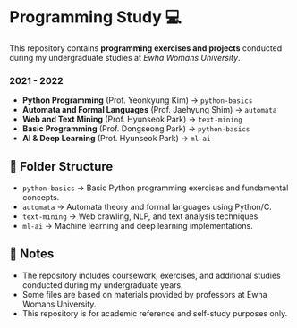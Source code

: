 # Programming Study 💻

This repository contains **programming exercises and projects** conducted during my undergraduate studies at _Ewha Womans University_.

### **2021 - 2022**
- **Python Programming** (Prof. Yeonkyung Kim) → `python-basics`
- **Automata and Formal Languages** (Prof. Jaehyung Shim) → `automata`
- **Web and Text Mining** (Prof. Hyunseok Park) → `text-mining`
- **Basic Programming** (Prof. Dongseong Park) → `python-basics`
- **AI & Deep Learning** (Prof. Hyunseok Park) → `ml-ai`

## 📂 Folder Structure
- `python-basics` → Basic Python programming exercises and fundamental concepts.
- `automata` → Automata theory and formal languages using Python/C.
- `text-mining` → Web crawling, NLP, and text analysis techniques.
- `ml-ai` → Machine learning and deep learning implementations.

## 📌 Notes
- The repository includes coursework, exercises, and additional studies conducted during my undergraduate years.
- Some files are based on materials provided by professors at Ewha Womans University.   
- This repository is for academic reference and self-study purposes only.
